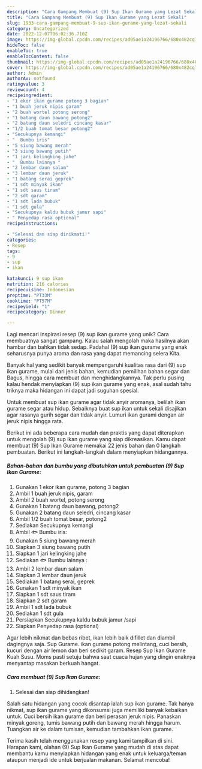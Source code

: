 ```yaml
---
description: "Cara Gampang Membuat (9) Sup Ikan Gurame yang Lezat Sekali"
title: "Cara Gampang Membuat (9) Sup Ikan Gurame yang Lezat Sekali"
slug: 1933-cara-gampang-membuat-9-sup-ikan-gurame-yang-lezat-sekali
category: Uncategorized
date: 2022-12-07T06:02:36.710Z
image: https://img-global.cpcdn.com/recipes/ad05ae1a24196766/680x482cq70/9-sup-ikan-gurame-foto-resep-utama.jpg
hideToc: false
enableToc: true
enableTocContent: false
thumbnail: https://img-global.cpcdn.com/recipes/ad05ae1a24196766/680x482cq70/9-sup-ikan-gurame-foto-resep-utama.jpg
cover: https://img-global.cpcdn.com/recipes/ad05ae1a24196766/680x482cq70/9-sup-ikan-gurame-foto-resep-utama.jpg
author: Admin
authorAv: notfound
ratingvalue: 3
reviewcount: 4
recipeingredient:
- "1 ekor ikan gurame potong 3 bagian"
- "1 buah jeruk nipis garam"
- "2 buah wortel potong serong"
- "1 batang daun bawang potong2"
- "2 batang daun seledri cincang kasar"
- "1/2 buah tomat besar potong2"
- "Secukupnya kemangi"
- "  Bumbu iris"
- "5 siung bawang merah"
- "3 siung bawang putih"
- "1 jari kelingking jahe"
- "  Bumbu lainnya "
- "2 lembar daun salam"
- "3 lembar daun jeruk"
- "1 batang serai geprek"
- "1 sdt minyak ikan"
- "1 sdt saus tiram"
- "2 sdt garam"
- "1 sdt lada bubuk"
- "1 sdt gula"
- "Secukupnya kaldu bubuk jamur sapi"
- " Penyedap rasa optional"
recipeinstructions:

- "Selesai dan siap dinikmati!"
categories:
- Resep
tags:
- 9
- sup
- ikan

katakunci: 9 sup ikan 
nutrition: 216 calories
recipecuisine: Indonesian
preptime: "PT33M"
cooktime: "PT57M"
recipeyield: "1"
recipecategory: Dinner

---
```





Lagi mencari inspirasi resep (9) sup ikan gurame yang unik? Cara membuatnya sangat gampang. Kalau salah mengolah maka hasilnya akan hambar dan bahkan tidak sedap. Padahal (9) sup ikan gurame yang enak seharusnya punya aroma dan rasa yang dapat memancing selera Kita.





Banyak hal yang sedikit banyak mempengaruhi kualitas rasa dari (9) sup ikan gurame, mulai dari jenis bahan, kemudian pemilihan bahan segar dan Bagus, hingga cara membuat dan menghidangkannya. Tak perlu pusing kalau hendak menyiapkan (9) sup ikan gurame yang enak,      asal sudah tahu triknya maka hidangan ini dapat jadi suguhan spesial.














Untuk membuat sup ikan gurame agar tidak anyir aromanya, belilah ikan gurame segar atau hidup. Sebaiknya buat sup ikan untuk sekali disajikan agar rasanya gurih segar dan tidak anyir. Lumuri ikan gurami dengan air jeruk nipis hingga rata.






Berikut ini ada beberapa cara mudah dan praktis yang dapat diterapkan untuk mengolah (9) sup ikan gurame yang siap dikreasikan. Kamu dapat membuat (9) Sup Ikan Gurame memakai 22 jenis bahan dan 0 langkah pembuatan. Berikut ini langkah-langkah dalam menyiapkan hidangannya.

<!--inarticleads1-->

##### Bahan-bahan dan bumbu yang dibutuhkan untuk pembuatan (9) Sup Ikan Gurame:

1. Gunakan 1 ekor ikan gurame, potong 3 bagian
1. Ambil 1 buah jeruk nipis, garam
1. Ambil 2 buah wortel, potong serong
1. Gunakan 1 batang daun bawang, potong2
1. Gunakan 2 batang daun seledri, cincang kasar
1. Ambil 1/2 buah tomat besar, potong2
1. Sediakan Secukupnya kemangi
1. Ambil  🐟 Bumbu iris:
1. Gunakan 5 siung bawang merah
1. Siapkan 3 siung bawang putih
1. Siapkan 1 jari kelingking jahe
1. Sediakan  🐟 Bumbu lainnya :
1. Ambil 2 lembar daun salam
1. Siapkan 3 lembar daun jeruk
1. Sediakan 1 batang serai, geprek
1. Gunakan 1 sdt minyak ikan
1. Siapkan 1 sdt saus tiram
1. Siapkan 2 sdt garam
1. Ambil 1 sdt lada bubuk
1. Sediakan 1 sdt gula
1. Persiapkan Secukupnya kaldu bubuk jamur /sapi
1. Siapkan  Penyedap rasa (optional)


Agar lebih nikmat dan bebas ribet, ikan lebih baik difillet dan diambil dagingnya saja. Sup Gurame. ikan gurame potong melintang, cuci bersih, kucuri dengan air lemon dan beri sedikit garam. Resep Sup Ikan Gurame Kuah Susu. Moms pasti setuju bahwa saat cuaca hujan yang dingin enaknya menyantap masakan berkuah hangat. 

<!--inarticleads2-->

##### Cara membuat (9) Sup Ikan Gurame:


1. Selesai dan siap dihidangkan!

Salah satu hidangan yang cocok disantap ialah sup ikan gurame. Tak hanya nikmat, sup ikan gurame yang dikonsumsi juga memiliki banyak kebaikan untuk. Cuci bersih ikan gurame dan beri perasan jeruk nipis. Panaskan minyak goreng, tumis bawang putih dan bawang merah hingga harum. Tuangkan air ke dalam tumisan, kemudian tambahkan ikan gurame. 

Terima kasih telah menggunakan resep yang kami tampilkan di sini. Harapan kami, olahan (9) Sup Ikan Gurame yang mudah di atas dapat membantu kamu menyiapkan hidangan yang enak untuk keluarga/teman ataupun menjadi ide untuk berjualan makanan. Selamat mencoba!
